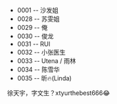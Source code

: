 


* 0001 -- 沙发姐
* 0028 -- 苏雯姐
* 0029 -- 俺
* 0030 -- 俊龙
* 0031 -- RUI
* 0032 -- 小张医生
* 0033 -- Utena / 雨林
* 0034 -- 陈雪华
* 0035 -- 昕🔥(Linda)


徐天宇，字文生？xtyurthebest666😂